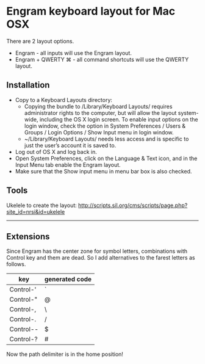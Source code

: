 Engram keyboard layout for Mac OSX
===========

There are 2 layout options. 
* Engram - all inputs will use the Engram layout.
* Engram + QWERTY ⌘ - all command shortcuts will use the QWERTY layout.

## Installation

 * Copy to a Keyboard Layouts directory:
   * Copying the bundle to /Library/Keyboard Layouts/ requires administrator rights to the computer, but will allow the layout system-wide, including the OS X login screen. To enable input options on the login window, check the option in System Preferences / Users & Groups / Login Options / Show Input menu in login window.
	* ~/Library/Keyboard Layouts/ needs less access and is specific to just the user’s account it is saved to.
 * Log out of OS X and log back in.
 * Open System Preferences, click on the Language & Text icon, and in the Input Menu tab enable the Engram layout.
 * Make sure that the Show input menu in menu bar box is also checked.

## Tools

Ukelele to create the layout:
http://scripts.sil.org/cms/scripts/page.php?site_id=nrsi&id=ukelele

----------

## Extensions

Since Engram has the center zone for symbol letters, combinations with Control key and them are dead.
So I add alternatives to the farest letters as follows.

| key       | generated code |
|-----------|----------------|
| Control-' | ` |
| Control-" | @ |
| Control-, | \ |
| Control-. | / |
| Control-- | $ |
| Control-? | # |

Now the path delimiter is in the home position!

